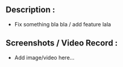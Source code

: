 ## Description :

- Fix something bla bla / add feature lala

## Screenshots / Video Record :

- Add image/video here...

